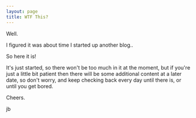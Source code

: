 ```yaml
---
layout: page
title: WTF This?
---
```


Well.

I figured it was about time I started up another blog..

So here it is!

It's just started, so there won't be too much in it at the moment, but if you're just a little bit patient then there will be some additional content at a later date, so don't worry, and keep checking back every day until there is, or until you get bored.

Cheers.

jb
